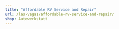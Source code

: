 ```yaml
---
title: "Affordable RV Service and Repair"
url: /las-vegas/affordable-rv-service-and-repair/
shop: Autowerkstatt
---
```

